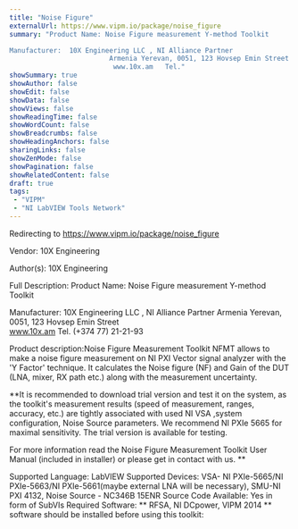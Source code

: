 ```yaml
---
title: "Noise Figure"
externalUrl: https://www.vipm.io/package/noise_figure
summary: "Product Name: Noise Figure measurement Y-method Toolkit

Manufacturer:  10X Engineering LLC , NI Alliance Partner
                         Armenia Yerevan, 0051, 123 Hovsep Emin Street  
                          www.10x.am   Tel."
showSummary: true
showAuthor: false
showEdit: false
showData: false
showViews: false
showReadingTime: false
showWordCount: false
showBreadcrumbs: false
showHeadingAnchors: false
sharingLinks: false
showZenMode: false
showPagination: false
showRelatedContent: false
draft: true
tags:
 - "VIPM"
 - "NI LabVIEW Tools Network"
---
```


Redirecting to https://www.vipm.io/package/noise_figure

Vendor: 10X Engineering

Author(s): 10X Engineering
 
Full Description:
Product Name: Noise Figure measurement Y-method Toolkit

Manufacturer:  10X Engineering LLC , NI Alliance Partner
                         Armenia Yerevan, 0051, 123 Hovsep Emin Street  
                          www.10x.am   Tel. (+374 77) 21-21-93


Product description:Noise Figure Measurement Toolkit NFMT allows to make a noise figure measurement on NI PXI Vector signal analyzer with the 'Y Factor' technique. It calculates the Noise figure (NF) and Gain of the DUT (LNA, mixer, RX path etc.) along with the measurement uncertainty.

**It is recommended to download trial version and test it on the system, as the toolkit's measurement results (speed of measurement, ranges, accuracy, etc.) are tightly associated with used NI VSA ,system configuration, Noise Source parameters. We recommend NI PXIe 5665 for maximal sensitivity. The trial version is available for testing.

For more information read the Noise Figure Measurement Toolkit User Manual (included in installer) or please get in contact with us. 
**

Supported Language: LabVIEW 
Supported Devices: VSA- NI PXIe-5665/NI PXIe-5663/NI PXIe-5661(maybe external LNA will be necessary), SMU-NI PXI 4132, Noise Source - NC346B 15ENR
Source Code Available: Yes in form of SubVIs
Required Software: ** RFSA, NI DCpower, VIPM 2014 ** software should be installed before using this toolkit: